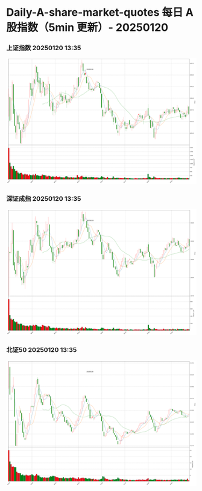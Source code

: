 
# Daily-A-share-market-quotes 每日 A 股指数（5min 更新）- 20250120

### 上证指数 20250120 13:35
![](./fig/2025/1/20250120-sh000001.png)

### 深证成指 20250120 13:35
![](./fig/2025/1/20250120-sz399001.png)

### 北证50 20250120 13:35
![](./fig/2025/1/20250120-bj899050.png)
